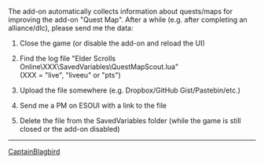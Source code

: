 The add-on automatically collects information about quests/maps for improving the add-on "Quest Map".
After a while (e.g. after completing an alliance/dlc), please send me the data:

1. Close the game (or disable the add-on and reload the UI)

2. Find the log file "Elder Scrolls Online\XXX\SavedVariables\QuestMapScout.lua"  
   (XXX = "live", "liveeu" or "pts")

3. Upload the file somewhere (e.g. Dropbox/GitHub Gist/Pastebin/etc.)

4. Send me a PM on ESOUI with a link to the file

5. Delete the file from the SavedVariables folder (while the game is still closed or the add-on disabled)

____
[CaptainBlagbird](http://www.esoui.com/forums/member.php?userid=13972)